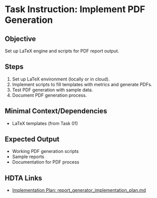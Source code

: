 # Task Instruction: Implement PDF Generation

## Objective
Set up LaTeX engine and scripts for PDF report output.

## Steps
1. Set up LaTeX environment (locally or in cloud).
2. Implement scripts to fill templates with metrics and generate PDFs.
3. Test PDF generation with sample data.
4. Document PDF generation process.

## Minimal Context/Dependencies
- LaTeX templates (from Task 01)

## Expected Output
- Working PDF generation scripts
- Sample reports
- Documentation for PDF process

## HDTA Links
- [Implementation Plan: report_generator_implementation_plan.md](report_generator_implementation_plan.md)
